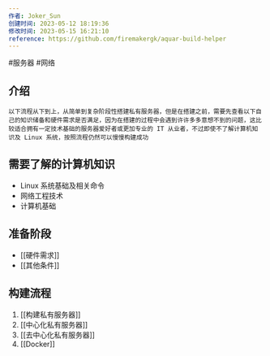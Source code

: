 ```yaml
---
作者: Joker_Sun
创建时间: 2023-05-12 18:19:36
修改时间: 2023-05-15 16:21:10 
reference: https://github.com/firemakergk/aquar-build-helper
--- 
```

#服务器 #网络

## 介绍
	以下流程从下到上，从简单到复杂阶段性搭建私有服务器，但是在搭建之前，需要先查看以下自己的知识储备和硬件需求是否满足，因为在搭建的过程中会遇到许许多多意想不到的问题，这比较适合拥有一定技术基础的服务器爱好者或更加专业的 IT 从业者，不过即使不了解计算机知识及 Linux 系统，按照流程仍然可以慢慢构建成功

## 需要了解的计算机知识
- Linux 系统基础及相关命令
- 网络工程技术
- 计算机基础

## 准备阶段
- [[硬件需求]]
- [[其他条件]]
## 构建流程
1. [[构建私有服务器]]
2. [[中心化私有服务器]] 
3. [[去中心化私有服务器]]
4. [[Docker]]







